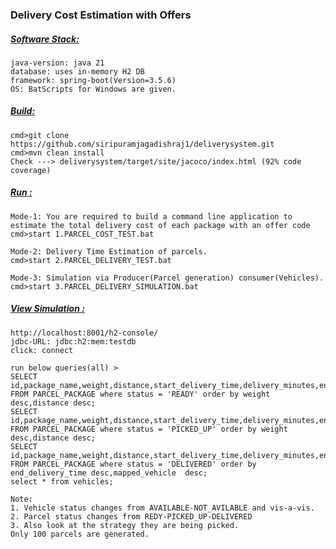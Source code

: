### Delivery Cost Estimation with Offers
##### <u>Software Stack:</u>
	java-version: java 21
	database: uses in-memory H2 DB  
	framework: spring-boot(Version=3.5.6) 
	OS: BatScripts for Windows are given.
##### <u>Build:</u>
	cmd>git clone https://github.com/siripuramjagadishraj1/deliverysystem.git
	cmd>mvn clean install
	Check ---> deliverysystem/target/site/jacoco/index.html (92% code coverage)
##### <u>Run :</u>
	Mode-1: You are required to build a command line application to estimate the total delivery cost of each package with an offer code 
	cmd>start 1.PARCEL_COST_TEST.bat
	
	Mode-2: Delivery Time Estimation of parcels.
	cmd>start 2.PARCEL_DELIVERY_TEST.bat
	
	Mode-3: Simulation via Producer(Parcel generation) consumer(Vehicles).
	cmd>start 3.PARCEL_DELIVERY_SIMULATION.bat
##### <u>View Simulation :</u>
	http://localhost:8001/h2-console/
	jdbc-URL: jdbc:h2:mem:testdb
	click: connect
	
	run below queries(all) >
	SELECT id,package_name,weight,distance,start_delivery_time,delivery_minutes,end_delivery_time,status FROM PARCEL_PACKAGE where status = 'READY' order by weight desc,distance desc;
	SELECT id,package_name,weight,distance,start_delivery_time,delivery_minutes,end_delivery_time,status  FROM PARCEL_PACKAGE where status = 'PICKED_UP' order by weight desc,distance desc;
	SELECT id,package_name,weight,distance,start_delivery_time,delivery_minutes,end_delivery_time,status  FROM PARCEL_PACKAGE where status = 'DELIVERED' order by end_delivery_time desc,mapped_vehicle  desc;
	select * from vehicles;
	
	Note: 
	1. Vehicle status changes from AVAILABLE-NOT_AVILABLE and vis-a-vis.
	2. Parcel status changes from REDY-PICKED_UP-DELIVERED
	3. Also look at the strategy they are being picked.
	Only 100 parcels are generated.

